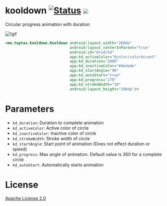 # kooldown [![Status](https://travis-ci.org/faruktoptas/monitto.svg?branch=master)](https://travis-ci.org/faruktoptas/monitto) [![](https://jitpack.io/v/faruktoptas/kooldown.svg)](https://jitpack.io/#faruktoptas/kooldown)

Circular progress animation with duration

![!gif](https://user-images.githubusercontent.com/1595227/54090969-4c3b9880-438b-11e9-9697-e7ef9d81dbbe.gif)


```xml
<me.toptas.kooldown.Kooldown android:layout_width="200dp"
		                     android:layout_centerInParent="true"
		                     android:id="@+id/kd"
		                     app:kd_activeColor="@color/colorAccent"
		                     app:kd_duration="2000"
		                     app:kd_inactiveColor="#dedede"
		                     app:kd_startAngle="90"
		                     app:kd_autoStart="true"
		                     app:kd_progress="270"
		                     app:kd_strokeWidth="20"
		                     android:layout_height="200dp"/>
```

# Parameters
 * `kd_duration`: Duration to complete animation
 * `kd_activeColor`: Active color of circle
 * `kd_inactiveColor`: Inactive color of circle
 * `kd_strokeWidth`: Stroke width of circle
 * `kd_startAngle`: Start point of animation (Does not effect duration or speed)
 * `kd_progress`: Max angle of animation. Default value is 360 for a complete circle
 * `kd_autoStart`: Automatically starts animation

# License
[Apache License 2.0](https://github.com/faruktoptas/kooldown/blob/master/LICENSE)